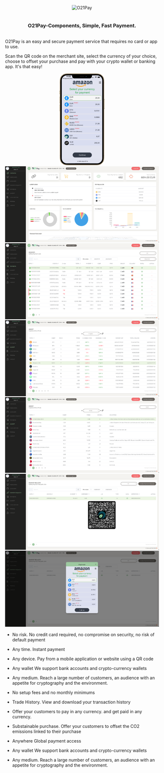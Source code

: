 <div align="center">
  <img src="./.github/assets/o21pay.gif" alt="O21Pay" border="0" />
	<br/><br/>      
	<h3>O21Pay-Components, Simple, Fast Payment.</h3>
</div>
<br/>
O21Pay is an easy and secure payment service that requires no card or app to use.

Scan the QR code on the merchant site, select the currency of your choice, choose to offset your purchase and pay with your crypto wallet or banking app. It's that easy!

<p align="center">
  <img src="./.github/assets/o21pay-iphone.png" alt="" border="0" height="300px" />
  <img src="./.github/assets/1.png" alt="" border="0" />
  <img src="./.github/assets/2.png" alt="" border="0" />
  <img src="./.github/assets/3.png" alt="" border="0" />
  <img src="./.github/assets/4.png" alt="" border="0" />
  <img src="./.github/assets/5.png" alt="" border="0" />
  <img src="./.github/assets/6.png" alt="" border="0" />
</p>

-   No risk. No credit card required, no compromise on security, no risk of default payment

-   Any time. Instant payment

-   Any device. Pay from a mobile application or website using a QR code

-   Any wallet
    We support bank accounts and crypto-currency wallets

-   Any medium. Reach a large number of customers, an audience with an appetite for cryptography and the environment.

-   No setup fees and no monthly minimums

-   Trade History. View and download your transaction history

-   Offer your customers to pay in any currency. and get paid in any currency.

-   Substainable purchase. Offer your customers to offset the CO2 emissions linked to their purchase

-   Anywhere
    Global payment access

-   Any wallet
    We support bank accounts and crypto-currency wallets

-   Any medium. Reach a large number of customers, an audience with an appetite for cryptography and the environment.

##
